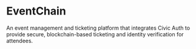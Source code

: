 # EventChain
An event management and ticketing platform that integrates Civic Auth to provide secure, blockchain-based ticketing and identity verification for attendees.
